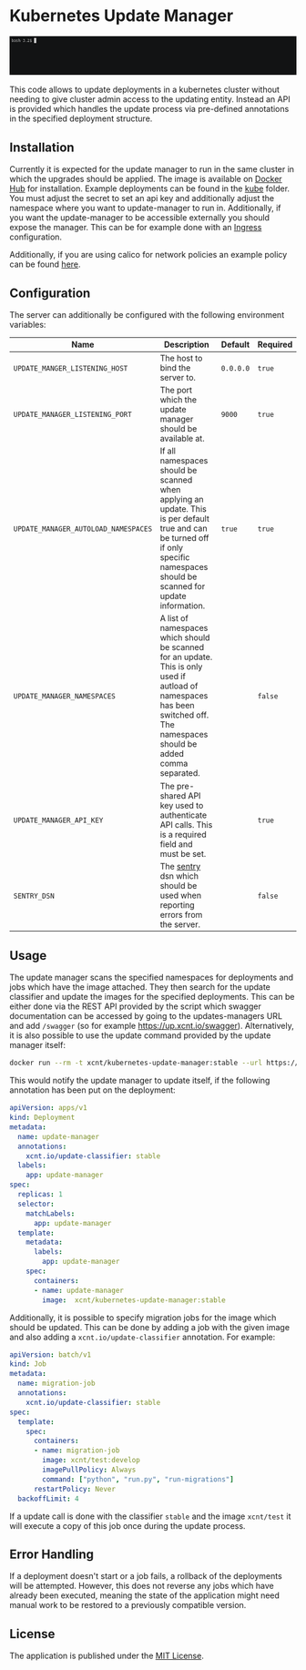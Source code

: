 # Kubernetes Update Manager #

![Update Example](images/update-command.gif)

This code allows to update deployments in a kubernetes cluster without needing to give cluster admin access to the updating entity. Instead an API is provided which handles the update process via pre-defined annotations in the specified deployment structure.

## Installation ##

Currently it is expected for the update manager to run in the same cluster in which the upgrades should be applied.
The image is available on [Docker Hub](https://cloud.docker.com/u/xcnt/repository/docker/xcnt/kubernetes-update-manager) for installation. 
Example deployments can be found in the [kube](kube) folder. You must adjust the secret to set an api key and additionally adjust the namespace where
you want to update-manager to run in. Additionally, if you want the update-manager to be accessible externally you should expose the manager. This can
be for example done with an [Ingress](https://kubernetes.io/docs/concepts/services-networking/ingress/) configuration.

Additionally, if you are using calico for network policies an example policy can be found [here](kube/_calico_policy.yaml).

## Configuration ##

The server can additionally be configured with the following environment variables:

<table>
<thead>
<tr>
<th>Name</th>
<th>Description</th>
<th>Default</th>
<th>Required</th>
</tr>
</thead>
<tbody>
<tr>
<td><code>UPDATE_MANGER_LISTENING_HOST</code></td>
<td>The host to bind the server to.</td>
<td><code>0.0.0.0</code></td>
<td><code>true</code></td>
</tr>
<tr>
<td><code>UPDATE_MANAGER_LISTENING_PORT</code></td>
<td>The port which the update manager should be available at.</td>
<td><code>9000</code></td>
<td><code>true</code></td>
</tr>
<tr>
<td><code>UPDATE_MANAGER_AUTOLOAD_NAMESPACES</code></td>
<td>If all namespaces should be scanned when applying an update. This is per default true and can be turned off if only specific namespaces should be scanned for update information.</td>
<td><code>true</code></td>
<td><code>true</code></td>
</tr>
<tr>
<td><code>UPDATE_MANAGER_NAMESPACES</code></td>
<td>A list of namespaces which should be scanned for an update. This is only used if autload of namespaces has been switched off. The namespaces should be added comma separated.</td>
<td></td>
<td><code>false</code></td>
</tr>
<tr>
<td><code>UPDATE_MANAGER_API_KEY</code></td>
<td>The pre-shared API key used to authenticate API calls. This is a required field and must be set.</td>
<td></td>
<td><code>true</code></td>
</tr>
<tr>
<td><code>SENTRY_DSN</code></td>
<td>The <a href="https://sentry.io/welcome/">sentry</a> dsn which should be used when reporting errors from the server.</td>
<td></td>
<td><code>false</code></td>
</tr>
</tbody>
</table>

## Usage ##

The update manager scans the specified namespaces for deployments and jobs which have the image attached. They then
search for the update classifier and update the images for the specified deployments. This can be either done via the
REST API provided by the script which swagger documentation can be accessed by going to the updates-managers URL and
add `/swagger` (so for example https://up.xcnt.io/swagger). Alternatively, it is also possible to use the update command
provided by the update manager itself:

```bash
docker run --rm -t xcnt/kubernetes-update-manager:stable --url https://up.xcnt.io/updates --image xcnt/kubernetes-update-manager:1.0.0 --update-classifier stable
```

This would notify the update manager to update itself, if the following annotation has been put on the deployment:

```yaml
apiVersion: apps/v1
kind: Deployment
metadata:
  name: update-manager
  annotations:
    xcnt.io/update-classifier: stable
  labels:
    app: update-manager
spec:
  replicas: 1
  selector:
    matchLabels:
      app: update-manager
  template:
    metadata:
      labels:
        app: update-manager
    spec:
      containers:
      - name: update-manager
        image:  xcnt/kubernetes-update-manager:stable
```

Additionally, it is possible to specify migration jobs for the image which should be updated. This can be done by adding a job with the given image and also 
adding a `xcnt.io/update-classifier` annotation. For example:
```yaml
apiVersion: batch/v1
kind: Job
metadata:
  name: migration-job
  annotations:
    xcnt.io/update-classifier: stable
spec:
  template:
    spec:
      containers:
      - name: migration-job
        image: xcnt/test:develop
        imagePullPolicy: Always
        command: ["python", "run.py", "run-migrations"]
      restartPolicy: Never
  backoffLimit: 4
```

If a update call is done with the classifier `stable` and the image `xcnt/test` it will execute a copy of this job once during the update process.

## Error Handling ##

If a deployment doesn't start or a job fails, a rollback of the deployments will be attempted. However, this does not reverse any jobs which have already been executed, 
meaning the state of the application might need manual work to be restored to a previously compatible version.

## License ##

The application is published under the [MIT License](LICENSE).
